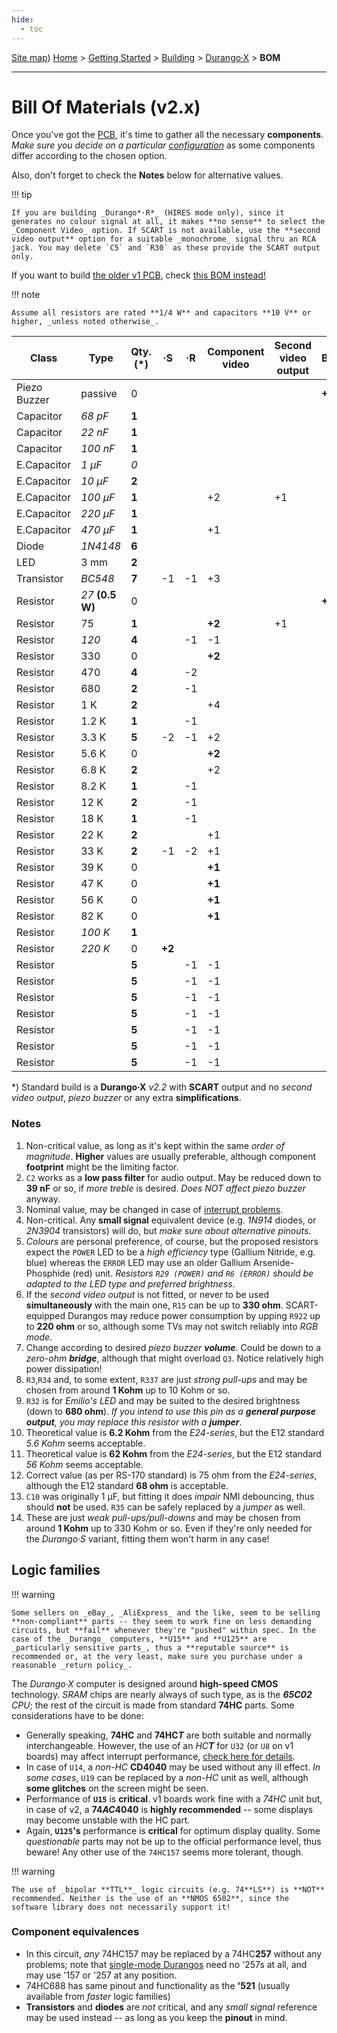 ```yaml
---
hide:
  - toc
---
```

[Site map](../../../sitemap.md))
[Home](../../../index.md) > [Getting Started](../../../started.md) > [Building](../../building.md) > [Durango·X](../durango.md) > **BOM**

---
# Bill Of Materials (v2.x)

Once you've got the [PCB](../pcb.md), it's time to gather all the necessary **components**. _Make sure you decide on a particular [configuration](options.md)_ as some components differ according to the chosen option.

Also, don't forget to check the **Notes** below for alternative values.

!!! tip

	If you are building _Durango*·R*_ (HIRES mode only), since it generates no colour signal at all, it makes **no sense** to select the _Component Video_ option. If SCART is not available, use the **second video output** option for a suitable _monochrome_ signal thru an RCA jack. You may delete `C5` and `R30` as these provide the SCART output only.

If you want to build [the older v1 PCB](), check [this BOM instead!](bom1.md) 

!!! note

	Assume all resistors are rated **1/4 W** and capacitors **10 V** or higher, _unless noted otherwise_.

|Class       |Type   |Qty. (\*)|·S|·R|Component video|Second video output|Buzzer|Notes|
|------------|-------|---------|--|--|---------------|-------------------|------|-----|
|Piezo Buzzer|passive|0        |  |  |               |                   |**+1**|     |
|Capacitor   |_68 pF_|**1**    |  |  |               |                   |      |3    |
|Capacitor   |_22 nF_|**1**    |  |  |               |                   |      |1    |
|Capacitor   |_100 nF_|**1**   |  |  |               |                   |      |2    |
|E.Capacitor |_1 µF_ |_0_      |  |  |               |                   |      |13   |
|E.Capacitor |_10 µF_|**2**    |  |  |               |                   |      |1    |
|E.Capacitor |_100 µF_|**1**   |  |  |+2             |+1                 |      |1    |
|E.Capacitor |_220 µF_|**1**   |  |  |               |                   |      |1    |
|E.Capacitor |_470 µF_|**1**   |  |  |+1             |                   |      |1    |
|Diode       |_1N4148_|**6**   |  |  |               |                   |      |4    |
|LED         |3 mm   |**2**    |  |  |               |                   |      |5    |
|Transistor  |_BC548_|**7**    |-1|-1|+3             |                   |      |4    |
|Resistor    |_27_ **(0.5 W)**|0| |  |               |                   |**+1**|7    |
|Resistor    |75     |**1**    |  |  |**+2**         |+1                 |      |12   |
|Resistor    |_120_  |**4**    |  |-1|-1             |                   |      |6, 13|
|Resistor    |330    |0        |  |  |**+2**         |                   |      |     |
|Resistor    |470    |**4**    |  |-2|               |                   |      |     |
|Resistor    |680    |**2**    |  |-1|               |                   |      |5    |
|Resistor    |1 K    |**2**    |  |  |+4             |                   |      |9    |
|Resistor    |1.2 K  |**1**    |  |-1|               |                   |      |     |
|Resistor    |3.3 K  |**5**    |-2|-1|+2             |                   |      |8    |
|Resistor    |5.6 K  |0        |  |  |**+2**         |                   |      |10   |
|Resistor    |6.8 K  |**2**    |  |  |+2             |                   |      |     |
|Resistor    |8.2 K  |**1**    |  |-1|               |                   |      |     |
|Resistor    |12 K   |**2**    |  |-1|               |                   |      |5    |
|Resistor    |18 K   |**1**    |  |-1|               |                   |      |     |
|Resistor    |22 K   |**2**    |  |  |+1             |                   |      |     |
|Resistor    |33 K   |**2**    |-1|-2|+1             |                   |      |     |
|Resistor    |39 K   |0        |  |  |**+1**         |                   |      |     |
|Resistor    |47 K   |0        |  |  |**+1**         |                   |      |     |
|Resistor    |56 K   |0        |  |  |**+1**         |                   |      |11   |
|Resistor    |82 K   |0        |  |  |**+1**         |                   |      |     |
|Resistor    |_100 K_|**1**    |  |  |               |                   |      |3    |
|Resistor    |_220 K_|0        |**+2**| |            |                   |      |14   |
|Resistor    |    |**5**    |  |-1|-1             |                   |      |?    |
|Resistor    |    |**5**    |  |-1|-1             |                   |      |?    |
|Resistor    |    |**5**    |  |-1|-1             |                   |      |?    |
|Resistor    |    |**5**    |  |-1|-1             |                   |      |?    |
|Resistor    |    |**5**    |  |-1|-1             |                   |      |?    |
|Resistor    |    |**5**    |  |-1|-1             |                   |      |?    |
|Resistor    |    |**5**    |  |-1|-1             |                   |      |?    |


\*) Standard build is a **Durango·X** _v2.2_ with **SCART** output and no _second video output_, _piezo buzzer_ or any extra **simplifications**.

### Notes

1. Non-critical value, as long as it's kept within the same _order of magnitude_. **Higher** values are usually preferable, although component **footprint** might be the limiting factor.
2. `C2` works as a **low pass filter** for audio output. May be reduced down to **39 nF** or so, if _more treble_ is desired. _Does NOT affect piezo buzzer_ anyway.
3. Nominal value, may be changed in case of [interrupt problems](../../../hard/dx/irq.md).
4. Non-critical. Any **small signal** equivalent device (e.g. _1N914_ diodes, or _2N3904_ transistors) will do, but _make sure about alternative pinouts_.
5. _Colours_ are personal preference, of course, but the proposed resistors expect the `POWER` LED to be a _high efficiency_ type (Gallium Nitride, e.g. blue) whereas the `ERROR` LED may use an older Gallium Arsenide-Phosphide (red) unit. _Resistors `R29 (POWER)` and `R6 (ERROR)` should be adapted to the LED type and preferred brightness_.
6. If the _second video output_ is not fitted, or never to be used **simultaneously** with the main one, `R15` can be up to **330 ohm**. SCART-equipped Durangos may reduce power consumption by upping `R922` up to **220 ohm** or so, although some TVs may not switch reliably into _RGB mode_.
7. Change according to desired _piezo buzzer **volume**_. Could be down to a _zero-ohm **bridge**_, although that might overload `Q3`. Notice relatively high power dissipation!
8. `R3`,`R34` and, to some extent, `R337` are just _strong pull-ups_ and may be chosen from around **1 Kohm** up to 10 Kohm or so.
9. `R32` is for _Emilio's LED_ and may be suited to the desired brightness (down to **680 ohm**). _If you intend to use this pin as a **general purpose output**, you may replace this resistor with a **jumper**_.
10. Theoretical value is **6.2 Kohm** from the _E24-series_, but the E12 standard _5.6 Kohm_ seems acceptable.
11. Theoretical value is **62 Kohm** from the _E24-series_, but the E12 standard _56 Kohm_ seems acceptable.
12. Correct value (as per RS-170 standard) is 75 ohm from the _E24-series_, although the E12 standard **68 ohm** is acceptable.
13. `C10` was originally 1 µF, but fitting it does _impair_ NMI debouncing, thus should **not** be used. `R35` can be safely replaced by a _jumper_ as well.
14. These are just _weak pull-ups/pull-downs_ and may be chosen from around **1 Kohm** up to 330 Kohm or so. Even if they're only needed for the _Durango·S_ variant, fitting them won't harm in any case!


## Logic families

!!! warning

	Some sellers on _eBay_, _AliExpress_ and the like, seem to be selling **non-compliant** parts -- they seem to work fine on less demanding circuits, but **fail** whenever they're "pushed" within spec. In the case of the _Durango_ computers, **U15** and **U125** are _particularly sensitive parts_, thus a **reputable source** is recommended or, at the very least, make sure you purchase under a reasonable _return policy_.

The _Durango·X_ computer is designed around **high-speed CMOS** technology. _SRAM_ chips are nearly always of such type, as is the _**65C02** CPU_; the rest of the circuit is made from standard **74HC** parts. Some considerations have to be done:

-	Generally speaking, **74HC** and **74HC*T*** are both suitable and normally interchangeable. However, the use of an _HC**T**_ for `U32` (or `U8` on v1 boards) may affect interrupt performance, [check here for details](../../../hard/dx/irq.md).
-	In case of `U14`, a _non-HC_ **CD4040** may be used without any ill effect. _In some cases_, `U19` can be replaced by a _non-HC_ unit as well, although **some glitches** on the screen might be seen.
-	Performance of **`U15`** is **critical**. v1 boards work fine with a _74HC_ unit but, in case of v2, a **74*AC*4040** is **highly recommended** -- some displays may become unstable with the HC part.
-	Again, **`U125`'s** performance is **critical** for optimum display quality. Some _questionable_ parts may not be up to the official performance level, thus beware! Any other use of the `74HC157` seems more tolerant, though.

!!! warning

	The use of _bipolar **TTL**_ logic circuits (e.g. 74**LS**) is **NOT** recommended. Neither is the use of an **NMOS 6502**, since the software library does not necessarily support it!
 
### Component equivalences

-	In this circuit, _any_ 74HC157 may be replaced by a 74HC**257** without any problems; note that [single-mode Durangos](smod.md) need no '257s at all, and may use '157 or '257 at any position.
-	74HC688 has same pinout and functionality as the **'521** (usually available from _faster_ logic families)
-	**Transistors** and **diodes** are _not_ critical, and any _small signal_ reference may be used instead -- as long as you keep the **pinout** in mind.

